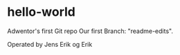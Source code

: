 # hello-world
Adwentor's first Git repo
Our first Branch: "readme-edits".

Operated by
Jens Erik og Erik
